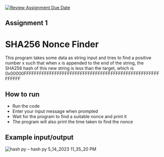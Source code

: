 [![Review Assignment Due Date](https://classroom.github.com/assets/deadline-readme-button-24ddc0f5d75046c5622901739e7c5dd533143b0c8e959d652212380cedb1ea36.svg)](https://classroom.github.com/a/6xOl-Y1Q)
## Assignment 1

# SHA256 Nonce Finder

This program takes some data as string input and tries to find a positive number x such that when x is appended to the end of the string, the SHA256 hash of this new string is less than the target, which is
0x00000FFFFFFFFFFFFFFFFFFFFFFFFFFFFFFFFFFFFFFFFFFFFFFFFFFFFFFFFFFF

## How to run
- Run the code
- Enter your input message when prompted
- Wait for the program to find a suitable nonce and print it
- The program will also print the time taken to find the nonce

## Example input/output
![hash py – hash py 5_14_2023 11_35_20 PM](https://github.com/Mastering-Web3/assignment1-mining-Tnmay540/assets/118658453/9c2e6724-ce12-4c31-b85f-8a56e1e8f731)
